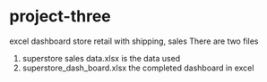 # project-three
excel dashboard store retail with shipping, sales 
There are two files 
1. superstore sales data.xlsx is the data used
2. superstore_dash_board.xlsx the completed dashboard in excel
